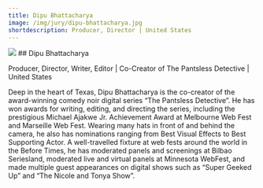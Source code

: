 ```yaml
---
title: Dipu Bhattacharya
image: /img/jury/dipu-bhattacharya.jpg
shortdescription: Producer, Director | United States  
---
```

<img src="/img/jury/dipu-bhattacharya.jpg">
## Dipu Bhattacharya

Producer, Director, Writer, Editor | Co-Creator of The Pantsless Detective | United States

Deep in the heart of Texas, Dipu Bhattacharya is the co-creator of the award-winning comedy noir digital series “The Pantsless Detective”. He has won awards for writing, editing, and directing the series, including the prestigious Michael Ajakwe Jr. Achievement Award at Melbourne Web Fest and Marseille Web Fest. Wearing many hats in front of and behind the camera, he also has nominations ranging from Best Visual Effects to Best Supporting Actor. A well-travelled fixture at web fests around the world in the Before Times, he has moderated panels and screenings at Bilbao Seriesland, moderated live and virtual panels at Minnesota WebFest, and made multiple guest appearances on digital shows such as “Super Geeked Up” and “The Nicole and Tonya Show”.


